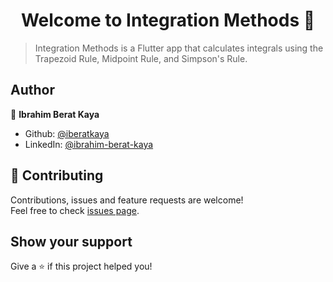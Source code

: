 <h1 align="center">Welcome to Integration Methods 👋</h1>

> Integration Methods is a Flutter app that calculates integrals using the Trapezoid Rule, Midpoint Rule, and Simpson's Rule.

## Author

👤 **Ibrahim Berat Kaya**

* Github: [@iberatkaya](https://github.com/iberatkaya)
* LinkedIn: [@ibrahim-berat-kaya](https://linkedin.com/in/ibrahim-berat-kaya)

## 🤝 Contributing

Contributions, issues and feature requests are welcome!<br />Feel free to check [issues page](https://github.com/iberatkaya/integration_methods/issues). 

## Show your support

Give a ⭐️ if this project helped you!
